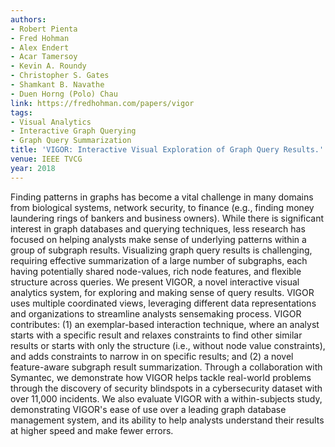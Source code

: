 ```yaml
---
authors:
- Robert Pienta
- Fred Hohman
- Alex Endert
- Acar Tamersoy
- Kevin A. Roundy
- Christopher S. Gates
- Shamkant B. Navathe
- Duen Horng (Polo) Chau
link: https://fredhohman.com/papers/vigor
tags:
- Visual Analytics
- Interactive Graph Querying
- Graph Query Summarization
title: 'VIGOR: Interactive Visual Exploration of Graph Query Results.'
venue: IEEE TVCG
year: 2018
---
```

Finding patterns in graphs has become a vital challenge in many domains from biological systems, network security, to finance (e.g., finding money laundering rings of bankers and business owners). While there is significant interest in graph databases and querying techniques, less research has focused on helping analysts make sense of underlying patterns within a group of subgraph results. Visualizing graph query results is challenging, requiring effective summarization of a large number of subgraphs, each having potentially shared node-values, rich node features, and flexible structure across queries. We present VIGOR, a novel interactive visual analytics system, for exploring and making sense of query results. VIGOR uses multiple coordinated views, leveraging different data representations and organizations to streamline analysts sensemaking process. VIGOR contributes: (1) an exemplar-based interaction technique, where an analyst starts with a specific result and relaxes constraints to find other similar results or starts with only the structure (i.e., without node value constraints), and adds constraints to narrow in on specific results; and (2) a novel feature-aware subgraph result summarization. Through a collaboration with Symantec, we demonstrate how VIGOR helps tackle real-world problems through the discovery of security blindspots in a cybersecurity dataset with over 11,000 incidents. We also evaluate VIGOR with a within-subjects study, demonstrating VIGOR's ease of use over a leading graph database management system, and its ability to help analysts understand their results at higher speed and make fewer errors.
